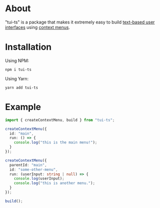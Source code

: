 # About

"tui-ts" is a package that makes it extremely easy to build [text-based user interfaces](https://en.wikipedia.org/wiki/Text-based_user_interface) using [context menus](https://en.wikipedia.org/wiki/Context_menu).

# Installation

Using NPM:

```
npm i tui-ts
```

Using Yarn:

```
yarn add tui-ts
```

# Example

```ts
import { createContextMenu, build } from "tui-ts";

createContextMenu({
  id: "main",
  run: () => {
    console.log("this is the main menu!");
  }
});

createContextMenu({
  parentId: "main",
  id: "some-other-menu",
  run: (userInput: string | null) => {
    console.log(userInput);
    console.log("this is another menu.");
  }
});

build();
```
